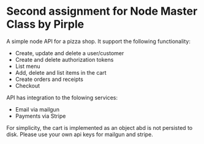 
  # Second assignment for Node Master Class by Pirple
A simple node API for a pizza shop. 
It support the following functionality:
- Create, update and delete a user/customer
- Create and delete authorization tokens
- List menu
- Add, delete and list items in the cart
- Create orders and receipts
- Checkout 

API has integration to the folowing services:
- Email via mailgun
- Payments via Stripe

For simplicity, the cart is implemented as an object abd is not persisted to disk.
Please use your own api keys for mailgun and stripe.
